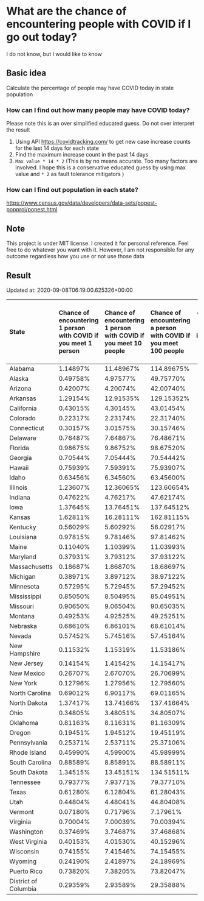 # What are the chance of encountering people with COVID if I go out today?
I do not know, but I would like to know

## Basic idea
Calculate the percentage of people may have COVID today in state population

### How can I find out how many people may have COVID today?
Please note this is an over simplified educated guess. Do not over interpret the result 
1. Using API https://covidtracking.com/ to get new case increase counts for the last 14 days for each state
2. Find the maximum increase count in the past 14 days
3. `Max value * 14 * 2` (This is by no means accurate. Too many factors are involved. I hope this is a conservative educated guess by using max value and `* 2` as fault tolerance mitigators ) 

### How can I find out population in each state?
https://www.census.gov/data/developers/data-sets/popest-popproj/popest.html

## Note
This project is under MIT license. I created it for personal reference. Feel free to do whatever you want with it. However, I am not responsible for any outcome regardless how you use or not use those data 

## Result

 Updated at: 2020-09-08T06:19:00.625326+00:00

| State                | Chance of encountering 1 person with COVID if you meet 1 person   | Chance of encountering 1 person with COVID if you meet 10 people   | Chance of encountering a person with COVID if you meet 100 people   |   Max count of new case increase in the past 14 days |   Estimated people count with COVID |
|:---------------------|:------------------------------------------------------------------|:-------------------------------------------------------------------|:--------------------------------------------------------------------|-----------------------------------------------------:|------------------------------------:|
| Alabama              | 1.14897%                                                          | 11.48967%                                                          | 114.89675%                                                          |                                                 2012 |                               56336 |
| Alaska               | 0.49758%                                                          | 4.97577%                                                           | 49.75770%                                                           |                                                  130 |                                3640 |
| Arizona              | 0.42007%                                                          | 4.20074%                                                           | 42.00740%                                                           |                                                 1092 |                               30576 |
| Arkansas             | 1.29154%                                                          | 12.91535%                                                          | 129.15352%                                                          |                                                 1392 |                               38976 |
| California           | 0.43015%                                                          | 4.30145%                                                           | 43.01454%                                                           |                                                 6070 |                              169960 |
| Colorado             | 0.22317%                                                          | 2.23174%                                                           | 22.31740%                                                           |                                                  459 |                               12852 |
| Connecticut          | 0.30157%                                                          | 3.01575%                                                           | 30.15746%                                                           |                                                  384 |                               10752 |
| Delaware             | 0.76487%                                                          | 7.64867%                                                           | 76.48671%                                                           |                                                  266 |                                7448 |
| Florida              | 0.98675%                                                          | 9.86752%                                                           | 98.67520%                                                           |                                                 7569 |                              211932 |
| Georgia              | 0.70544%                                                          | 7.05444%                                                           | 70.54442%                                                           |                                                 2675 |                               74900 |
| Hawaii               | 0.75939%                                                          | 7.59391%                                                           | 75.93907%                                                           |                                                  384 |                               10752 |
| Idaho                | 0.63456%                                                          | 6.34560%                                                           | 63.45600%                                                           |                                                  405 |                               11340 |
| Illinois             | 1.23607%                                                          | 12.36065%                                                          | 123.60654%                                                          |                                                 5594 |                              156632 |
| Indiana              | 0.47622%                                                          | 4.76217%                                                           | 47.62174%                                                           |                                                 1145 |                               32060 |
| Iowa                 | 1.37645%                                                          | 13.76451%                                                          | 137.64512%                                                          |                                                 1551 |                               43428 |
| Kansas               | 1.62811%                                                          | 16.28111%                                                          | 162.81115%                                                          |                                                 1694 |                               47432 |
| Kentucky             | 0.56029%                                                          | 5.60292%                                                           | 56.02917%                                                           |                                                  894 |                               25032 |
| Louisiana            | 0.97815%                                                          | 9.78146%                                                           | 97.81462%                                                           |                                                 1624 |                               45472 |
| Maine                | 0.11040%                                                          | 1.10399%                                                           | 11.03993%                                                           |                                                   53 |                                1484 |
| Maryland             | 0.37931%                                                          | 3.79312%                                                           | 37.93122%                                                           |                                                  819 |                               22932 |
| Massachusetts        | 0.18687%                                                          | 1.86870%                                                           | 18.68697%                                                           |                                                  460 |                               12880 |
| Michigan             | 0.38971%                                                          | 3.89712%                                                           | 38.97122%                                                           |                                                 1390 |                               38920 |
| Minnesota            | 0.57295%                                                          | 5.72945%                                                           | 57.29452%                                                           |                                                 1154 |                               32312 |
| Mississippi          | 0.85050%                                                          | 8.50495%                                                           | 85.04951%                                                           |                                                  904 |                               25312 |
| Missouri             | 0.90650%                                                          | 9.06504%                                                           | 90.65035%                                                           |                                                 1987 |                               55636 |
| Montana              | 0.49253%                                                          | 4.92525%                                                           | 49.25251%                                                           |                                                  188 |                                5264 |
| Nebraska             | 0.68610%                                                          | 6.86101%                                                           | 68.61014%                                                           |                                                  474 |                               13272 |
| Nevada               | 0.57452%                                                          | 5.74516%                                                           | 57.45164%                                                           |                                                  632 |                               17696 |
| New Hampshire        | 0.11532%                                                          | 1.15319%                                                           | 11.53186%                                                           |                                                   56 |                                1568 |
| New Jersey           | 0.14154%                                                          | 1.41542%                                                           | 14.15417%                                                           |                                                  449 |                               12572 |
| New Mexico           | 0.26707%                                                          | 2.67070%                                                           | 26.70699%                                                           |                                                  200 |                                5600 |
| New York             | 0.12796%                                                          | 1.27956%                                                           | 12.79560%                                                           |                                                  889 |                               24892 |
| North Carolina       | 0.69012%                                                          | 6.90117%                                                           | 69.01165%                                                           |                                                 2585 |                               72380 |
| North Dakota         | 1.37417%                                                          | 13.74166%                                                          | 137.41664%                                                          |                                                  374 |                               10472 |
| Ohio                 | 0.34805%                                                          | 3.48051%                                                           | 34.80507%                                                           |                                                 1453 |                               40684 |
| Oklahoma             | 0.81163%                                                          | 8.11631%                                                           | 81.16309%                                                           |                                                 1147 |                               32116 |
| Oregon               | 0.19451%                                                          | 1.94512%                                                           | 19.45119%                                                           |                                                  293 |                                8204 |
| Pennsylvania         | 0.25371%                                                          | 2.53711%                                                           | 25.37106%                                                           |                                                 1160 |                               32480 |
| Rhode Island         | 0.45990%                                                          | 4.59900%                                                           | 45.98999%                                                           |                                                  174 |                                4872 |
| South Carolina       | 0.88589%                                                          | 8.85891%                                                           | 88.58911%                                                           |                                                 1629 |                               45612 |
| South Dakota         | 1.34515%                                                          | 13.45151%                                                          | 134.51511%                                                          |                                                  425 |                               11900 |
| Tennessee            | 0.79377%                                                          | 7.93771%                                                           | 79.37710%                                                           |                                                 1936 |                               54208 |
| Texas                | 0.61280%                                                          | 6.12804%                                                           | 61.28043%                                                           |                                                 6346 |                              177688 |
| Utah                 | 0.44804%                                                          | 4.48041%                                                           | 44.80408%                                                           |                                                  513 |                               14364 |
| Vermont              | 0.07180%                                                          | 0.71796%                                                           | 7.17961%                                                            |                                                   16 |                                 448 |
| Virginia             | 0.70004%                                                          | 7.00039%                                                           | 70.00394%                                                           |                                                 2134 |                               59752 |
| Washington           | 0.37469%                                                          | 3.74687%                                                           | 37.46868%                                                           |                                                 1019 |                               28532 |
| West Virginia        | 0.40153%                                                          | 4.01530%                                                           | 40.15296%                                                           |                                                  257 |                                7196 |
| Wisconsin            | 0.74155%                                                          | 7.41546%                                                           | 74.15455%                                                           |                                                 1542 |                               43176 |
| Wyoming              | 0.24190%                                                          | 2.41897%                                                           | 24.18969%                                                           |                                                   50 |                                1400 |
| Puerto Rico          | 0.73820%                                                          | 7.38205%                                                           | 73.82047%                                                           |                                                  842 |                               23576 |
| District of Columbia | 0.29359%                                                          | 2.93589%                                                           | 29.35888%                                                           |                                                   74 |                                2072 |